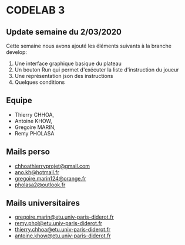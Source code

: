 # CODELAB 3

## Update semaine du 2/03/2020

Cette semaine nous avons ajouté les éléments suivants à la branche develop:
1.  Une interface graphique basique du plateau
2.  Un bouton Run qui permet d'exécuter la liste d'instruction du joueur
3.  Une représentation json des instructions 
4.  Quelques conditions 


## Equipe

- Thierry CHHOA,
- Antoine KHOW,
- Gregoire  MARIN,
- Remy PHOLASA

## Mails perso

- chhoathierryprojet@gmail.com
- ano.kh@hotmail.fr
- gregoire.marin124@orange.fr
- pholasa2@outlook.fr

## Mails universitaires

- gregoire.marin@etu.univ-paris-diderot.fr
- remy.phol@etu.univ-paris-diderot.fr
- thierry.chhoa@etu.univ-paris-diderot.fr
- antoine.khow@etu.univ-paris-diderot.fr
